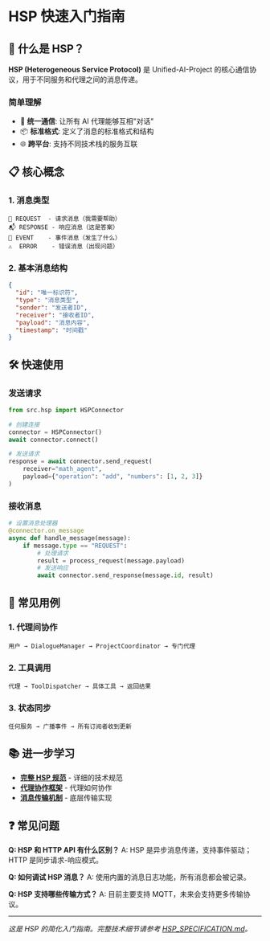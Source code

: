 # HSP 快速入门指南

## 🚀 什么是 HSP？

**HSP (Heterogeneous Service Protocol)**
是 Unified-AI-Project 的核心通信协议，用于不同服务和代理之间的消息传递。

### 简单理解

- 🔗 **统一通信**: 让所有 AI 代理能够互相"对话"
- 📦 **标准格式**: 定义了消息的标准格式和结构
- 🌐 **跨平台**: 支持不同技术栈的服务互联

## 📋 核心概念

### 1. 消息类型

```
📨 REQUEST  - 请求消息（我需要帮助）
📬 RESPONSE - 响应消息（这是答案）
📢 EVENT    - 事件消息（发生了什么）
⚠️  ERROR    - 错误消息（出现问题）
```

### 2. 基本消息结构

```json
{
  "id": "唯一标识符",
  "type": "消息类型",
  "sender": "发送者ID",
  "receiver": "接收者ID",
  "payload": "消息内容",
  "timestamp": "时间戳"
}
```

## 🛠️ 快速使用

### 发送请求

```python
from src.hsp import HSPConnector

# 创建连接
connector = HSPConnector()
await connector.connect()

# 发送请求
response = await connector.send_request(
    receiver="math_agent",
    payload={"operation": "add", "numbers": [1, 2, 3]}
)
```

### 接收消息

```python
# 设置消息处理器
@connector.on_message
async def handle_message(message):
    if message.type == "REQUEST":
        # 处理请求
        result = process_request(message.payload)
        # 发送响应
        await connector.send_response(message.id, result)
```

## 🔧 常见用例

### 1. 代理间协作

```
用户 → DialogueManager → ProjectCoordinator → 专门代理
```

### 2. 工具调用

```
代理 → ToolDispatcher → 具体工具 → 返回结果
```

### 3. 状态同步

```
任何服务 → 广播事件 → 所有订阅者收到更新
```

## 📚 进一步学习

- **[完整 HSP 规范](./HSP_SPECIFICATION.md)** - 详细的技术规范
- **[代理协作框架](./architecture/AGENT_COLLABORATION_FRAMEWORK.md)** - 代理如何协作
- **[消息传输机制](../technical_specs/MESSAGE_TRANSPORT.md)** - 底层传输实现

## ❓ 常见问题

**Q: HSP 和 HTTP API 有什么区别？** A:
HSP 是异步消息传递，支持事件驱动；HTTP 是同步请求-响应模式。

**Q: 如何调试 HSP 消息？** A: 使用内置的消息日志功能，所有消息都会被记录。

**Q: HSP 支持哪些传输方式？** A: 目前主要支持 MQTT，未来会支持更多传输协议。

---

_这是 HSP 的简化入门指南。完整技术细节请参考
[HSP_SPECIFICATION.md](./HSP_SPECIFICATION.md)。_
